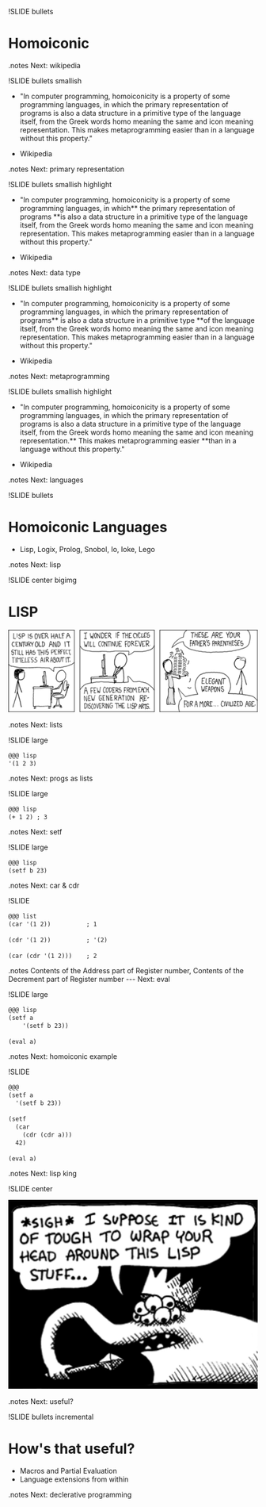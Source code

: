 !SLIDE bullets
# Homoiconic #

.notes Next: wikipedia

!SLIDE bullets smallish

* "In computer programming, homoiconicity is a property of some programming
  languages, in which the primary representation of programs is also a data
  structure in a primitive type of the language itself, from the Greek words
  homo meaning the same and icon meaning representation. This makes
  metaprogramming easier than in a language without this property."

* Wikipedia

.notes Next: primary representation

!SLIDE bullets smallish highlight

* "In computer programming, homoiconicity is a property of some programming
  languages, in which** the primary representation of programs **is also a
  data structure in a primitive type of the language itself, from the Greek
  words homo meaning the same and icon meaning representation. This makes
  metaprogramming easier than in a language without this property."

* Wikipedia

.notes Next: data type

!SLIDE bullets smallish highlight

* "In computer programming, homoiconicity is a property of some programming
  languages, in which the primary representation of programs** is also a data
  structure in a primitive type **of the language itself, from the Greek words
  homo meaning the same and icon meaning representation. This makes
  metaprogramming easier than in a language without this property."

* Wikipedia

.notes Next: metaprogramming

!SLIDE bullets smallish highlight

* "In computer programming, homoiconicity is a property of some programming
  languages, in which the primary representation of programs is also a data
  structure in a primitive type of the language itself, from the Greek words
  homo meaning the same and icon meaning representation.** This makes
  metaprogramming easier **than in a language without this property."

* Wikipedia

.notes Next: languages

!SLIDE bullets

# Homoiconic Languages #

* Lisp, Logix, Prolog, Snobol, Io, Ioke, Lego

.notes Next: lisp

!SLIDE center bigimg

# LISP #

![lisp](lisp_cycles.png)

.notes Next: lists

!SLIDE large

    @@@ lisp
    '(1 2 3)

.notes Next: progs as lists

!SLIDE large

    @@@ lisp
    (+ 1 2) ; 3

.notes Next: setf

!SLIDE large

    @@@ lisp
    (setf b 23)

.notes Next: car & cdr

!SLIDE

    @@@ list
    (car '(1 2))          ; 1

    (cdr '(1 2))          ; '(2)

    (car (cdr '(1 2)))    ; 2

.notes Contents of the Address part of Register number, Contents of the Decrement part of Register number --- Next: eval

!SLIDE large

    @@@ lisp
    (setf a
        '(setf b 23))

    (eval a)

.notes Next: homoiconic example

!SLIDE

    @@@
    (setf a
      '(setf b 23))

    (setf
      (car
        (cdr (cdr a)))
      42)

    (eval a)

.notes Next: lisp king

!SLIDE center

![lisp](lisp_king.png)

.notes Next: useful?

!SLIDE bullets incremental

# How's that useful? #

* Macros and Partial Evaluation
* Language extensions from within

.notes Next: declerative programming
